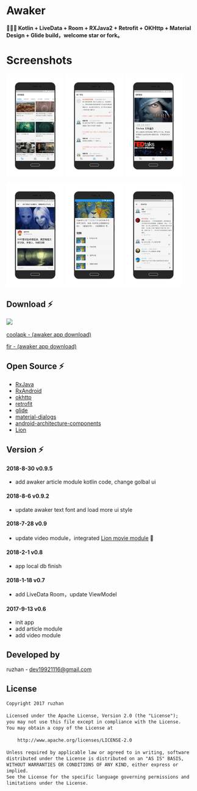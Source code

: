 
Awaker
===============



####    :tada::tada::tada: Kotlin + LiveData + Room + RXJava2 + Retrofit + OKHttp + Material Design + Glide build，welcome star or fork。

Screenshots
===============

<a href="gif/awaker01.png"><img src="gif/awaker01.png" width="30%"/></a> 
<a href="gif/awaker02.png"><img src="gif/awaker02.png" width="30%"/></a> 
<a href="gif/awaker03.png"><img src="gif/awaker03.png" width="30%"/></a>

<a href="gif/awaker04.png"><img src="gif/awaker04.png" width="30%"/></a> 
<a href="gif/awaker05.png"><img src="gif/awaker05.png" width="30%"/></a>
<a href="gif/awaker06.png"><img src="gif/awaker06.png" width="30%"/></a>





Download :zap:
------
![](https://github.com/ruzhan123/awaker/raw/master/gif/awaker_download_image.png)


[coolapk - (awaker app download)](https://www.coolapk.com/apk/155953)

[fir - (awaker app download)](https://fir.im/r68b)


Open Source :zap:
------
* [RxJava](https://github.com/ReactiveX/RxJava)
* [RxAndroid](https://github.com/ReactiveX/RxAndroid)
* [okhttp](https://github.com/square/okhttp)
* [retrofit](https://github.com/square/retrofit)
* [glide](https://github.com/bumptech/glide)
* [material-dialogs](https://github.com/afollestad/material-dialogs)
* [android-architecture-components](https://github.com/googlesamples/android-architecture-components)
* [Lion](https://github.com/ruzhan123/Lion)



Version :zap:
------
#### 2018-8-30    v0.9.5
*  add awaker article module kotlin code, change golbal ui
#### 2018-8-6    v0.9.2
*  update awaker text font and load more ui style
#### 2018-7-28    v0.9
*  update video module，integrated [Lion movie module](https://github.com/ruzhan123/Lion) :muscle:
#### 2018-2-1    v0.8
*  app local db finish
#### 2018-1-18    v0.7
*  add LiveData  Room，update ViewModel

#### 2017-9-13    v0.6
*  init app
*  add article module
*  add video module



Developed by
-------

 ruzhan - <a href='javascript:'>dev19921116@gmail.com</a>


License
-------

    Copyright 2017 ruzhan

    Licensed under the Apache License, Version 2.0 (the "License");
    you may not use this file except in compliance with the License.
    You may obtain a copy of the License at
    
        http://www.apache.org/licenses/LICENSE-2.0
    
    Unless required by applicable law or agreed to in writing, software
    distributed under the License is distributed on an "AS IS" BASIS,
    WITHOUT WARRANTIES OR CONDITIONS OF ANY KIND, either express or implied.
    See the License for the specific language governing permissions and
    limitations under the License.

